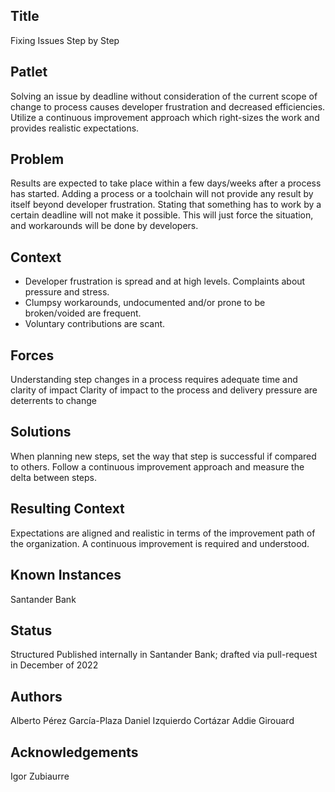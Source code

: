 ## Title

Fixing Issues Step by Step

## Patlet

Solving an issue by deadline without consideration of the current scope of change to process causes developer frustration and decreased efficiencies. Utilize a continuous improvement approach which right-sizes the work and provides realistic expectations.

## Problem

Results are expected to take place within a few days/weeks after a process has started. Adding a process or a toolchain will not provide any result by itself beyond developer frustration. Stating that something has to work by a certain deadline will not make it possible. This will just force the situation, and workarounds will be done by developers.

## Context

* Developer frustration is spread and at high levels. Complaints about pressure and stress.
* Clumpsy workarounds, undocumented and/or prone to be broken/voided are frequent.
* Voluntary contributions are scant.
## Forces

Understanding step changes in a process requires adequate time and clarity of impact
Clarity of impact to the process and delivery pressure are deterrents to change

## Solutions

When planning new steps, set the way that step is successful if compared to others. Follow a continuous improvement approach and measure the delta between steps.

## Resulting Context

Expectations are aligned and realistic in terms of the improvement path of the organization. A continuous improvement is required and understood.

## Known Instances

Santander Bank

## Status

Structured
Published internally in Santander Bank; drafted via pull-request in December of 2022

## Authors

Alberto Pérez García-Plaza
Daniel Izquierdo Cortázar
Addie Girouard

## Acknowledgements

Igor Zubiaurre
